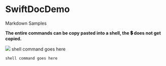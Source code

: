 # SwiftDocDemo
Markdown Samples

<b>The entire commands can be copy pasted into a shell, the 💲 does not get copied.</b>

![](http://saxena.xyz/img/misc/icon.png) shell command goes here

```
shell command goes here
```
